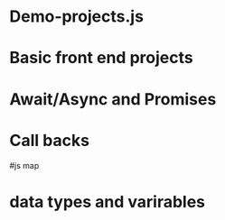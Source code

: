 # Demo-projects.js
# Basic front end projects 
# Await/Async and Promises
# Call backs
#js map
# data types and varirables 

